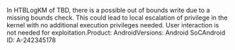 In HTBLogKM of TBD, there is a possible out of bounds write due to a missing bounds check. This could lead to local escalation of privilege in the kernel with no additional execution privileges needed. User interaction is not needed for exploitation.Product: AndroidVersions: Android SoCAndroid ID: A-242345178
